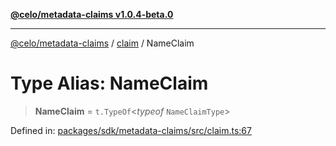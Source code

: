 [**@celo/metadata-claims v1.0.4-beta.0**](../../README.md)

***

[@celo/metadata-claims](../../README.md) / [claim](../README.md) / NameClaim

# Type Alias: NameClaim

> **NameClaim** = `t.TypeOf`\<*typeof* `NameClaimType`\>

Defined in: [packages/sdk/metadata-claims/src/claim.ts:67](https://github.com/celo-org/developer-tooling/blob/master/packages/sdk/metadata-claims/src/claim.ts#L67)
